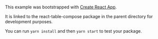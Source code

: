 This example was bootstrapped with [Create React App](https://github.com/facebook/create-react-app).

It is linked to the react-table-compose package in the parent directory for development purposes.

You can run `yarn install` and then `yarn start` to test your package.
